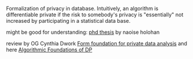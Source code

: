 Formalization of privacy in database. Intuitively, an algorithm is differentiable private if the risk to somebody's privacy is "essentially" not increased by participating in a statistical data base.

might be good for understanding: [phd thesis](https://www.scss.tcd.ie/Doug.Leith/pubs/Naoise_thesis.pdf) by naoise holohan

review by OG Cynthia Dwork [Form foundation for private data analysis](https://dl.acm.org/doi/pdf/10.1145/1866739.1866758) and here [Algorithmic Foundations of DP](https://www.cis.upenn.edu/~aaroth/Papers/privacybook.pdf) 


